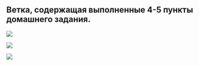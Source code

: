 ## Ветка, содержащая выполненные 4-5 пункты домашнего задания.

![](https://github.com/PavelSidorovich/hometask1/blob/hierarhy/screenshots/4-5.1.jpg)

![](https://github.com/PavelSidorovich/hometask1/blob/hierarhy/screenshots/5.2.jpg)

![](https://github.com/PavelSidorovich/hometask1/blob/hierarhy/screenshots/5.3.jpg)
